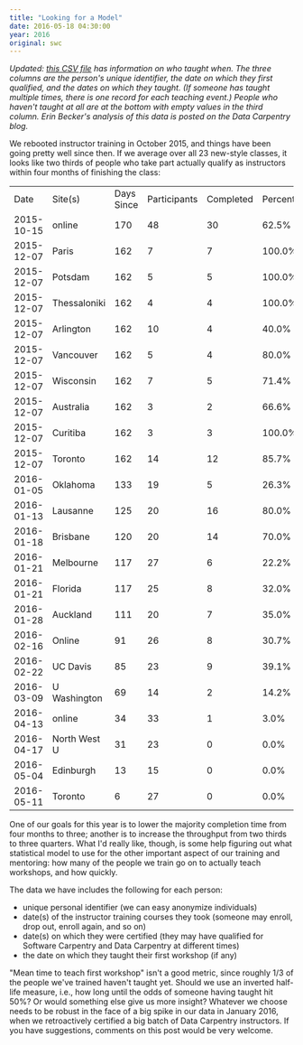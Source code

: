 ```yaml
---
title: "Looking for a Model"
date: 2016-05-18 04:30:00
year: 2016
original: swc
---
```

<p>
  <em>
    Updated:
    <a href="{{'/files/2016/05/teaching-stats-2016-05.csv' | relative_url}}">this CSV file</a>
    has information on who taught when.
    The three columns are the person's unique identifier,
    the date on which they first qualified,
    and the dates on which they taught.
    (If someone has taught multiple times,
    there is one record for each teaching event.)
    People who haven't taught at all are at the bottom
    with empty values in the third column.
    Erin Becker's analysis of this data is
    posted on the Data Carpentry blog.
  </em>
</p>
<p>
  We rebooted instructor training in October 2015,
  and things have been going pretty well since then.
  If we average over all 23 new-style classes,
  it looks like two thirds of people who take part actually qualify as instructors
  within four months of finishing the class:
</p>
<table class="centered">
  <tr>
    <td>Date</td>
    <td>Site(s)</td>
    <td>Days Since</td>
    <td>Participants</td>
    <td>Completed</td>
    <td>Percentage</td>
    <td>Cum. Participants</td>
    <td>Cum. Completed</td>
    <td>Cum. %age</td>
  </tr>
  <tr>
    <td>2015-10-15</td>
    <td>online</td>
    <td>170</td>
    <td>48</td>
    <td>30</td>
    <td>62.5%</td>
    <td>48</td>
    <td>30</td>
    <td>62.5%</td>
  </tr>
  <tr>
    <td>2015-12-07</td>
    <td>Paris</td>
    <td>162</td>
    <td>7</td>
    <td>7</td>
    <td>100.0%</td>
    <td>55</td>
    <td>37</td>
    <td>67.2%</td>
  </tr>
  <tr>
    <td>2015-12-07</td>
    <td>Potsdam</td>
    <td>162</td>
    <td>5</td>
    <td>5</td>
    <td>100.0%</td>
    <td>60</td>
    <td>42</td>
    <td>70.0%</td>
  </tr>
  <tr>
    <td>2015-12-07</td>
    <td>Thessaloniki</td>
    <td>162</td>
    <td>4</td>
    <td>4</td>
    <td>100.0%</td>
    <td>64</td>
    <td>46</td>
    <td>71.8%</td>
  </tr>
  <tr>
    <td>2015-12-07</td>
    <td>Arlington</td>
    <td>162</td>
    <td>10</td>
    <td>4</td>
    <td>40.0%</td>
    <td>74</td>
    <td>50</td>
    <td>67.5%</td>
  </tr>
  <tr>
    <td>2015-12-07</td>
    <td>Vancouver</td>
    <td>162</td>
    <td>5</td>
    <td>4</td>
    <td>80.0%</td>
    <td>79</td>
    <td>54</td>
    <td>68.3%</td>
  </tr>
  <tr>
    <td>2015-12-07</td>
    <td>Wisconsin</td>
    <td>162</td>
    <td>7</td>
    <td>5</td>
    <td>71.4%</td>
    <td>86</td>
    <td>59</td>
    <td>68.6%</td>
  </tr>
  <tr>
    <td>2015-12-07</td>
    <td>Australia</td>
    <td>162</td>
    <td>3</td>
    <td>2</td>
    <td>66.6%</td>
    <td>89</td>
    <td>61</td>
    <td>68.5%</td>
  </tr>
  <tr>
    <td>2015-12-07</td>
    <td>Curitiba</td>
    <td>162</td>
    <td>3</td>
    <td>3</td>
    <td>100.0%</td>
    <td>92</td>
    <td>64</td>
    <td>69.5%</td>
  </tr>
  <tr>
    <td>2015-12-07</td>
    <td>Toronto</td>
    <td>162</td>
    <td>14</td>
    <td>12</td>
    <td>85.7%</td>
    <td>106</td>
    <td>76</td>
    <td>71.7%</td>
  </tr>
  <tr>
    <td>2016-01-05</td>
    <td>Oklahoma</td>
    <td>133</td>
    <td>19</td>
    <td>5</td>
    <td>26.3%</td>
    <td>125</td>
    <td>81</td>
    <td>64.8%</td>
  </tr>
  <tr>
    <td>2016-01-13</td>
    <td>Lausanne</td>
    <td>125</td>
    <td>20</td>
    <td>16</td>
    <td>80.0%</td>
    <td>145</td>
    <td>97</td>
    <td>66.9%</td>
  </tr>
  <tr>
    <td>2016-01-18</td>
    <td>Brisbane</td>
    <td>120</td>
    <td>20</td>
    <td>14</td>
    <td>70.0%</td>
    <td>165</td>
    <td>111</td>
    <td>67.2%</td>
  </tr>
  <tr>
    <td>2016-01-21</td>
    <td>Melbourne</td>
    <td>117</td>
    <td>27</td>
    <td>6</td>
    <td>22.2%</td>
    <td>192</td>
    <td>117</td>
    <td>60.9%</td>
  </tr>
  <tr>
    <td>2016-01-21</td>
    <td>Florida</td>
    <td>117</td>
    <td>25</td>
    <td>8</td>
    <td>32.0%</td>
    <td>217</td>
    <td>125</td>
    <td>57.6%</td>
  </tr>
  <tr>
    <td>2016-01-28</td>
    <td>Auckland</td>
    <td>111</td>
    <td>20</td>
    <td>7</td>
    <td>35.0%</td>
    <td>237</td>
    <td>132</td>
    <td>55.7%</td>
  </tr>
  <tr>
    <td>2016-02-16</td>
    <td>Online</td>
    <td>91</td>
    <td>26</td>
    <td>8</td>
    <td>30.7%</td>
    <td>263</td>
    <td>140</td>
    <td>53.2%</td>
  </tr>
  <tr>
    <td>2016-02-22</td>
    <td>UC Davis</td>
    <td>85</td>
    <td>23</td>
    <td>9</td>
    <td>39.1%</td>
    <td>286</td>
    <td>149</td>
    <td>52.1%</td>
  </tr>
  <tr>
    <td>2016-03-09</td>
    <td>U Washington</td>
    <td>69</td>
    <td>14</td>
    <td>2</td>
    <td>14.2%</td>
    <td>300</td>
    <td>151</td>
    <td>50.3%</td>
  </tr>
  <tr>
    <td>2016-04-13</td>
    <td>online</td>
    <td>34</td>
    <td>33</td>
    <td>1</td>
    <td>3.0%</td>
    <td>333</td>
    <td>152</td>
    <td>45.6%</td>
  </tr>
  <tr>
    <td>2016-04-17</td>
    <td>North West U</td>
    <td>31</td>
    <td>23</td>
    <td>0</td>
    <td>0.0%</td>
    <td>356</td>
    <td>152</td>
    <td>42.7%</td>
  </tr>
  <tr>
    <td>2016-05-04</td>
    <td>Edinburgh</td>
    <td>13</td>
    <td>15</td>
    <td>0</td>
    <td>0.0%</td>
    <td>371</td>
    <td>152</td>
    <td>40.9%</td>
  </tr>
  <tr>
    <td>2016-05-11</td>
    <td>Toronto</td>
    <td>6</td>
    <td>27</td>
    <td>0</td>
    <td>0.0%</td>
    <td>398</td>
    <td>152</td>
    <td>38.1%</td>
  </tr>
</table>
<p>
  One of our goals for this year is to lower the majority completion time from four months to three;
  another is to increase the throughput from two thirds to three quarters.
  What I'd really like,
  though,
  is some help figuring out what statistical model to use
  for the other important aspect of our training and mentoring:
  how many of the people we train go on to actually teach workshops,
  and how quickly.
</p>
<p>
  The data we have includes the following for each person:
</p>
<ul>
  <li>
    unique personal identifier (we can easy anonymize individuals)
  </li>
  <li>
    date(s) of the instructor training courses they took (someone may enroll, drop out, enroll again, and so on)
  </li>
  <li>
    date(s) on which they were certified (they may have qualified for Software Carpentry and Data Carpentry at different times)
  </li>
  <li>
    the date on which they taught their first workshop (if any)
  </li>
</ul>
<p>
  "Mean time to teach first workshop" isn't a good metric,
  since roughly 1/3 of the people we've trained haven't taught yet.
  Should we use an inverted half-life measure,
  i.e.,
  how long until the odds of someone having taught hit 50%?
  Or would something else give us more insight?
  Whatever we choose needs to be robust in the face of a big spike in our data in January 2016,
  when we retroactively certified a big batch of Data Carpentry instructors.
  If you have suggestions,
  comments on this post would be very welcome.
</p>
